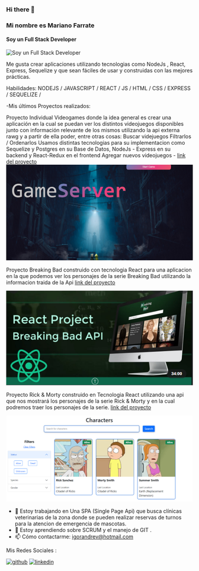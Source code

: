 ### Hi there 👋

<!--
**marianofarrate/marianofarrate** is a ✨ _special_ ✨ repository because its `README.md` (this file) appears on your GitHub profile.

Here are some ideas to get you started:

- 🔭 I’m currently working on ...
- 🌱 I’m currently learning ...
- 👯 I’m looking to collaborate on ...
- 🤔 I’m looking for help with ...
- 💬 Ask me about ...
- 📫 How to reach me: ...
- 😄 Pronouns: ...
- ⚡ Fun fact: ...
-->
###  Mi nombre es Mariano Farrate
#### Soy un Full Stack Developer
![Soy un Full Stack Developer](https://cdn.computerhoy.com/sites/navi.axelspringer.es/public/media/image/2020/04/programacion-1917283.jpg)

Me gusta crear aplicaciones utilizando tecnologias como NodeJs , React, Express, Sequelize y que sean fáciles de usar y construidas con las mejores prácticas.

Habilidades: NODEJS / 
JAVASCRIPT /
REACT /
JS /
HTML /
CSS /
EXPRESS /
SEQUELIZE /
 
-Mis últimos Proyectos realizados:

Proyecto Individual Videogames
donde la idea general es crear una aplicación en la cual se puedan ver los distintos videojuegos disponibles junto con información relevante de los mismos utilizando la api externa rawg y a partir de ella poder, entre otras cosas:
Buscar videjuegos
Filtrarlos / Ordenarlos
Usamos distintas tecnologias para su implementacion como Sequelize y Postgres en su Base de Datos, NodeJs - Express en su backend y React-Redux en el frontend
Agregar nuevos videojuegos - [link del proyecto](https://github.com/marianofarrate/PI-Videogames)
![image text](https://github.com/marianofarrate/marianofarrate/blob/main/videogames.png)

Proyecto Breaking Bad 
construido con tecnologia React para una aplicacion en la que podemos ver los personajes de la serie Breaking Bad utilizando la informacion traida de la Api
[link del proyecto](https://github.com/marianofarrate/React-Breaking-Bad-App-)

![image text](https://github.com/marianofarrate/marianofarrate/blob/main/breakingbad.png)

Proyecto Rick & Morty
construido en Tecnologia React utilizando una api que nos mostrará los personajes de la serie Rick & Morty y en la cual podremos traer los personajes de la serie.
[link del proyecto](https://github.com/marianofarrate/React-Rick-and-Morty-App)

![image text](https://github.com/marianofarrate/marianofarrate/blob/main/rickandmorty.png)

- 🔭 Estoy trabajando en Una SPA (Single Page Api) que busca clínicas veterinarias de la zona donde se pueden realizar reservas de turnos para la atencion de emergencia de mascotas. 
- 🌱 Estoy aprendiendo sobre SCRUM y el manejo de GIT . 
- 📫 Cómo contactarme: igorandrev@hotmail.com 

Mis Redes Sociales :

[<img src='https://cdn.jsdelivr.net/npm/simple-icons@3.0.1/icons/github.svg' alt='github' height='40'>](https://github.com/https://github.com/marianofarrate)  [<img src='https://cdn.jsdelivr.net/npm/simple-icons@3.0.1/icons/linkedin.svg' alt='linkedin' height='40'>](https://www.linkedin.com/in/marianofarratewebdeveloper/)  

